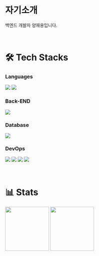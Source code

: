 # 자기소개
백엔드 개발자 양재용입니다.
<br>
<br>
<br>

# 🛠 Tech Stacks

### Languages 
  <img src="https://img.shields.io/badge/python-3670A0?style=for-the-badge&logo=python&logoColor=ffdd54"/> <img src="https://img.shields.io/badge/java-%23ED8B00.svg?style=for-the-badge&logo=openjdk&logoColor=white"/>

### Back-END
<img src="https://img.shields.io/badge/spring-%236DB33F.svg?style=for-the-badge&logo=spring&logoColor=white">

### Database
<img src="https://img.shields.io/badge/mysql-%2300f.svg?style=for-the-badge&logo=mysql&logoColor=white"/>

### DevOps
<img src="https://img.shields.io/badge/AWS-%23FF9900.svg?style=for-the-badge&logo=amazon-aws&logoColor=white"> <img src="https://img.shields.io/badge/docker-%230db7ed.svg?style=for-the-badge&logo=docker&logoColor=white"> <img src="https://img.shields.io/badge/Ubuntu-E95420?style=for-the-badge&logo=ubuntu&logoColor=white"> <img src="https://img.shields.io/badge/nginx-%23009639.svg?style=for-the-badge&logo=nginx&logoColor=white">
<br>
<br>
<br>

# 📊 Stats
<div>
<img height="140" src="https://github-readme-stats.vercel.app/api?username=yjy8501&show_icons=true&theme=tokyonight">
<img height="140" src="http://mazassumnida.wtf/api/v2/generate_badge?boj=yjy8501">
</div>
